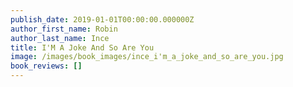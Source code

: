 ```yaml
---
publish_date: 2019-01-01T00:00:00.000000Z
author_first_name: Robin
author_last_name: Ince
title: I'M A Joke And So Are You
image: /images/book_images/ince_i'm_a_joke_and_so_are_you.jpg
book_reviews: []
---
```

